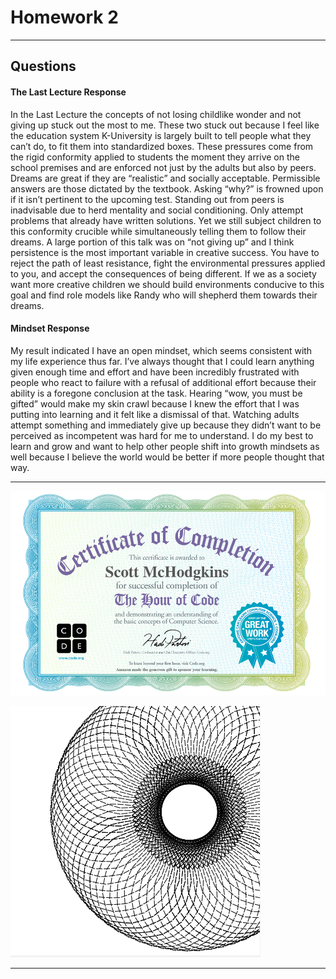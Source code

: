 # Homework 2
---
## Questions
#### The Last Lecture Response
In the Last Lecture the concepts of not losing childlike wonder and not giving up stuck out the most to me. These two stuck out because I feel like the education system K-University is largely built to tell people what they can’t do, to fit them into standardized boxes. These pressures come from the rigid conformity applied to students the moment they arrive on the school premises and are enforced not just by the adults but also by peers. Dreams are great if they are “realistic” and socially acceptable. Permissible answers are those dictated by the textbook. Asking “why?” is frowned upon if it isn’t pertinent to the upcoming test. Standing out from peers is inadvisable due to herd mentality and social conditioning. Only attempt problems that already have written solutions. Yet we still subject children to this conformity crucible while simultaneously telling them to follow their dreams. A large portion of this talk was on “not giving up” and I think persistence is the most important variable in creative success. You have to reject the path of least resistance, fight the environmental pressures applied to you, and accept the consequences of being different. If we as a society want more creative children we should build environments conducive to this goal and find role models like Randy who will shepherd them towards their dreams.
#### Mindset Response
My result indicated I have an open mindset, which seems consistent with my life experience thus far. I’ve always thought that I could learn anything given enough time and effort and have been incredibly frustrated with people who react to failure with a refusal of additional effort because their ability is a foregone conclusion at the task. Hearing “wow, you must be gifted” would make my skin crawl because I knew the effort that I was putting into learning and it felt like a dismissal of that. Watching adults attempt something and immediately give up because they didn’t want to be perceived as incompetent was hard for me to understand. I do my best to learn and grow and want to help other people shift into growth mindsets as well because I believe the world would be better if more people thought that way.

---
![Cert](./images/cert.png)

![Art](./images/artistlab.png)

---
